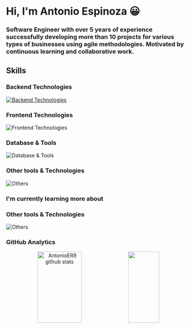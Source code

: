 # Hi, I'm Antonio Espinoza 😀

### Software Engineer with over 5 years of experience successfully developing more than 10 projects for various types of businesses using agile methodologies. Motivated by continuous learning and collaborative work.

## Skills

### Backend Technologies

[![Backend Technologies](https://skillicons.dev/icons?i=nodejs,nestjs,express,nginx,docker,kubernetes,terraform,aws&theme=dark)](https://skillicons.dev)

### Frontend Technologies
![Frontend Technologies](https://skillicons.dev/icons?i=react,redux,reactivex,next,astro,html,css,tailwind,sass&theme=dark)

### Database & Tools
![Database & Tools](https://skillicons.dev/icons?i=mysql,postgres,prisma,mongodb,dynamodb&theme=dark)

### Other tools & Technologies
![Others](https://skillicons.dev/icons?i=git,github,vscode,jest,githubactions,gitlab,postman&theme=dark)


### I'm currently learning more about

### Other tools & Technologies
![Others](https://skillicons.dev/icons?i=dotnet,cs,kafka&theme=dark)

### GitHub Analytics
<div align="center">  
  <img width="49%" height="195px" src="https://github-readme-stats.vercel.app/api?username=AntonioER9&show_icons=true&count_private=true&hide_border=true&title_color=02D9F7FF&icon_color=02D9F7FF&text_color=c9d1d9&bg_color=0d1117" alt="AntonioER9 github stats" /> 
  
  <img width="41%" height="195px" src="https://github-readme-stats.vercel.app/api/top-langs/?username=AntonioER9&layout=compact&hide_border=true&title_color=02D9F7FF&text_color=02D9F7FF&bg_color=0d1117" />
</div> 

 
